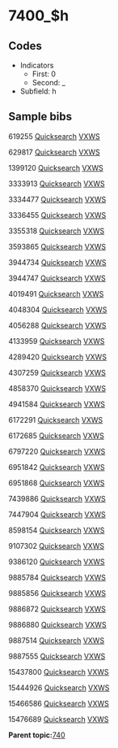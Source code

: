 # 7400\_$h

## Codes

-   Indicators
    -   First: 0
    -   Second: \_
-   Subfield: h

## Sample bibs

619255 [Quicksearch](https://search.library.yale.edu/catalog/619255) [VXWS](http://prodorbis.library.yale.edu:7014/vxws/GetHoldingsService?bibId=619255)

629817 [Quicksearch](https://search.library.yale.edu/catalog/629817) [VXWS](http://prodorbis.library.yale.edu:7014/vxws/GetHoldingsService?bibId=629817)

1399120 [Quicksearch](https://search.library.yale.edu/catalog/1399120) [VXWS](http://prodorbis.library.yale.edu:7014/vxws/GetHoldingsService?bibId=1399120)

3333913 [Quicksearch](https://search.library.yale.edu/catalog/3333913) [VXWS](http://prodorbis.library.yale.edu:7014/vxws/GetHoldingsService?bibId=3333913)

3334477 [Quicksearch](https://search.library.yale.edu/catalog/3334477) [VXWS](http://prodorbis.library.yale.edu:7014/vxws/GetHoldingsService?bibId=3334477)

3336455 [Quicksearch](https://search.library.yale.edu/catalog/3336455) [VXWS](http://prodorbis.library.yale.edu:7014/vxws/GetHoldingsService?bibId=3336455)

3355318 [Quicksearch](https://search.library.yale.edu/catalog/3355318) [VXWS](http://prodorbis.library.yale.edu:7014/vxws/GetHoldingsService?bibId=3355318)

3593865 [Quicksearch](https://search.library.yale.edu/catalog/3593865) [VXWS](http://prodorbis.library.yale.edu:7014/vxws/GetHoldingsService?bibId=3593865)

3944734 [Quicksearch](https://search.library.yale.edu/catalog/3944734) [VXWS](http://prodorbis.library.yale.edu:7014/vxws/GetHoldingsService?bibId=3944734)

3944747 [Quicksearch](https://search.library.yale.edu/catalog/3944747) [VXWS](http://prodorbis.library.yale.edu:7014/vxws/GetHoldingsService?bibId=3944747)

4019491 [Quicksearch](https://search.library.yale.edu/catalog/4019491) [VXWS](http://prodorbis.library.yale.edu:7014/vxws/GetHoldingsService?bibId=4019491)

4048304 [Quicksearch](https://search.library.yale.edu/catalog/4048304) [VXWS](http://prodorbis.library.yale.edu:7014/vxws/GetHoldingsService?bibId=4048304)

4056288 [Quicksearch](https://search.library.yale.edu/catalog/4056288) [VXWS](http://prodorbis.library.yale.edu:7014/vxws/GetHoldingsService?bibId=4056288)

4133959 [Quicksearch](https://search.library.yale.edu/catalog/4133959) [VXWS](http://prodorbis.library.yale.edu:7014/vxws/GetHoldingsService?bibId=4133959)

4289420 [Quicksearch](https://search.library.yale.edu/catalog/4289420) [VXWS](http://prodorbis.library.yale.edu:7014/vxws/GetHoldingsService?bibId=4289420)

4307259 [Quicksearch](https://search.library.yale.edu/catalog/4307259) [VXWS](http://prodorbis.library.yale.edu:7014/vxws/GetHoldingsService?bibId=4307259)

4858370 [Quicksearch](https://search.library.yale.edu/catalog/4858370) [VXWS](http://prodorbis.library.yale.edu:7014/vxws/GetHoldingsService?bibId=4858370)

4941584 [Quicksearch](https://search.library.yale.edu/catalog/4941584) [VXWS](http://prodorbis.library.yale.edu:7014/vxws/GetHoldingsService?bibId=4941584)

6172291 [Quicksearch](https://search.library.yale.edu/catalog/6172291) [VXWS](http://prodorbis.library.yale.edu:7014/vxws/GetHoldingsService?bibId=6172291)

6172685 [Quicksearch](https://search.library.yale.edu/catalog/6172685) [VXWS](http://prodorbis.library.yale.edu:7014/vxws/GetHoldingsService?bibId=6172685)

6797220 [Quicksearch](https://search.library.yale.edu/catalog/6797220) [VXWS](http://prodorbis.library.yale.edu:7014/vxws/GetHoldingsService?bibId=6797220)

6951842 [Quicksearch](https://search.library.yale.edu/catalog/6951842) [VXWS](http://prodorbis.library.yale.edu:7014/vxws/GetHoldingsService?bibId=6951842)

6951868 [Quicksearch](https://search.library.yale.edu/catalog/6951868) [VXWS](http://prodorbis.library.yale.edu:7014/vxws/GetHoldingsService?bibId=6951868)

7439886 [Quicksearch](https://search.library.yale.edu/catalog/7439886) [VXWS](http://prodorbis.library.yale.edu:7014/vxws/GetHoldingsService?bibId=7439886)

7447904 [Quicksearch](https://search.library.yale.edu/catalog/7447904) [VXWS](http://prodorbis.library.yale.edu:7014/vxws/GetHoldingsService?bibId=7447904)

8598154 [Quicksearch](https://search.library.yale.edu/catalog/8598154) [VXWS](http://prodorbis.library.yale.edu:7014/vxws/GetHoldingsService?bibId=8598154)

9107302 [Quicksearch](https://search.library.yale.edu/catalog/9107302) [VXWS](http://prodorbis.library.yale.edu:7014/vxws/GetHoldingsService?bibId=9107302)

9386120 [Quicksearch](https://search.library.yale.edu/catalog/9386120) [VXWS](http://prodorbis.library.yale.edu:7014/vxws/GetHoldingsService?bibId=9386120)

9885784 [Quicksearch](https://search.library.yale.edu/catalog/9885784) [VXWS](http://prodorbis.library.yale.edu:7014/vxws/GetHoldingsService?bibId=9885784)

9885856 [Quicksearch](https://search.library.yale.edu/catalog/9885856) [VXWS](http://prodorbis.library.yale.edu:7014/vxws/GetHoldingsService?bibId=9885856)

9886872 [Quicksearch](https://search.library.yale.edu/catalog/9886872) [VXWS](http://prodorbis.library.yale.edu:7014/vxws/GetHoldingsService?bibId=9886872)

9886880 [Quicksearch](https://search.library.yale.edu/catalog/9886880) [VXWS](http://prodorbis.library.yale.edu:7014/vxws/GetHoldingsService?bibId=9886880)

9887514 [Quicksearch](https://search.library.yale.edu/catalog/9887514) [VXWS](http://prodorbis.library.yale.edu:7014/vxws/GetHoldingsService?bibId=9887514)

9887555 [Quicksearch](https://search.library.yale.edu/catalog/9887555) [VXWS](http://prodorbis.library.yale.edu:7014/vxws/GetHoldingsService?bibId=9887555)

15437800 [Quicksearch](https://search.library.yale.edu/catalog/15437800) [VXWS](http://prodorbis.library.yale.edu:7014/vxws/GetHoldingsService?bibId=15437800)

15444926 [Quicksearch](https://search.library.yale.edu/catalog/15444926) [VXWS](http://prodorbis.library.yale.edu:7014/vxws/GetHoldingsService?bibId=15444926)

15466586 [Quicksearch](https://search.library.yale.edu/catalog/15466586) [VXWS](http://prodorbis.library.yale.edu:7014/vxws/GetHoldingsService?bibId=15466586)

15476689 [Quicksearch](https://search.library.yale.edu/catalog/15476689) [VXWS](http://prodorbis.library.yale.edu:7014/vxws/GetHoldingsService?bibId=15476689)

**Parent topic:**[740](../../tags/740/740.md)

